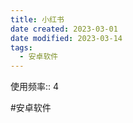 ```yaml
---
title: 小红书
date created: 2023-03-01
date modified: 2023-03-14
tags:
  - 安卓软件
---
```


使用频率:: 4

#安卓软件
